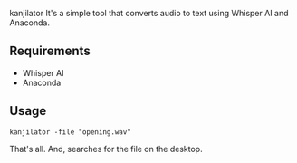 kanjilator
It's a simple tool that converts audio to text using Whisper AI and Anaconda.

## Requirements
- Whisper AI
- Anaconda

## Usage
```kanjilator -file "opening.wav"```

That's all. And, searches for the file on the desktop.
